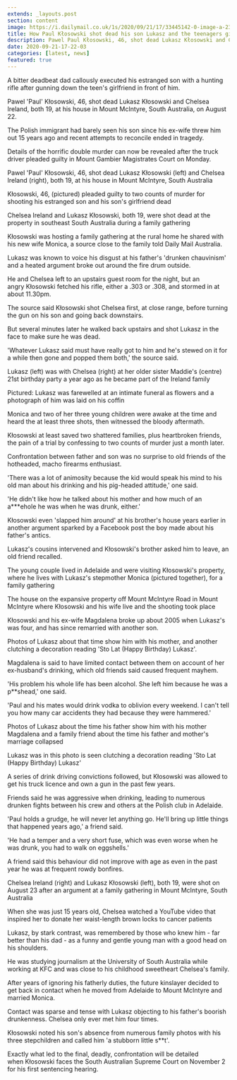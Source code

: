 ```yaml
---
extends: _layouts.post
section: content
image: https://i.dailymail.co.uk/1s/2020/09/21/17/33445142-0-image-a-23_1600704192976.jpg 
title: How Paul Kłosowski shot dead his son Lukasz and the teenagers girlfriend Chelsea Ireland 
description: Pawel Paul Kłosowski, 46, shot dead Lukasz Kłosowski and Chelsea Ireland, both 19, at his house in Mount McIntyre, South Australia, on August 22 after an argument at a family gathering. 
date: 2020-09-21-17-22-03 
categories: [latest, news] 
featured: true 
--- 
```

A bitter deadbeat dad callously executed his estranged son with a hunting rifle after gunning down the teen's girlfriend in front of him.

Pawel 'Paul' Kłosowski, 46, shot dead Lukasz Kłosowski and Chelsea Ireland, both 19, at his house in Mount McIntyre, South Australia, on August 22.

The Polish immigrant had barely seen his son since his ex-wife threw him out 15 years ago and recent attempts to reconcile ended in tragedy.

Details of the horrific double murder can now be revealed after the truck driver pleaded guilty in Mount Gambier Magistrates Court on Monday.

Pawel 'Paul' Kłosowski, 46, shot dead Lukasz Kłosowski (left) and Chelsea Ireland (right), both 19, at his house in Mount McIntyre, South Australia

Kłosowski, 46, (pictured) pleaded guilty to two counts of murder for shooting his estranged son and his son's girlfriend dead

Chelsea Ireland and Lukasz Kłosowski, both 19, were shot dead at the property in southeast South Australia during a family gathering

Kłosowski was hosting a family gathering at the rural home he shared with his new wife Monica, a source close to the family told Daily Mail Australia.

Lukasz was known to voice his disgust at his father's 'drunken chauvinism' and a heated argument broke out around the fire drum outside.

He and Chelsea left to an upstairs guest room for the night, but an angry Kłosowski fetched his rifle, either a .303 or .308, and stormed in at about 11.30pm.

The source said Kłosowski shot Chelsea first, at close range, before turning the gun on his son and going back downstairs.

But several minutes later he walked back upstairs and shot Lukasz in the face to make sure he was dead.

'Whatever Lukasz said must have really got to him and he's stewed on it for a while then gone and popped them both,' the source said.

Lukasz (left) was with Chelsea (right) at her older sister Maddie's (centre) 21st birthday party a year ago as he became part of the Ireland family

Pictured: Lukasz was farewelled at an intimate funeral as flowers and a photograph of him was laid on his coffin

Monica and two of her three young children were awake at the time and heard the at least three shots, then witnessed the bloody aftermath.

Kłosowski at least saved two shattered families, plus heartbroken friends, the pain of a trial by confessing to two counts of murder just a month later.

Confrontation between father and son was no surprise to old friends of the hotheaded, macho firearms enthusiast.

'There was a lot of animosity because the kid would speak his mind to his old man about his drinking and his pig-headed attitude,' one said.

'He didn't like how he talked about his mother and how much of an a***ehole he was when he was drunk, either.'

Kłosowski even 'slapped him around' at his brother's house years earlier in another argument sparked by a Facebook post the boy made about his father's antics.

Lukasz's cousins intervened and Kłosowski's brother asked him to leave, an old friend recalled.

The young couple lived in Adelaide and were visiting Kłosowski's property, where he lives with Lukasz's stepmother Monica (pictured together), for a family gathering

The house on the expansive property off Mount McIntyre Road in Mount McIntyre where Kłosowski and his wife live and the shooting took place

Kłosowski and his ex-wife Magdalena broke up about 2005 when Lukasz's was four, and has since remarried with another son.

Photos of Lukasz about that time show him with his mother, and another clutching a decoration reading 'Sto Lat (Happy Birthday) Lukasz'.

Magdalena is said to have limited contact between them on account of her ex-husband's drinking, which old friends said caused frequent mayhem.

'His problem his whole life has been alcohol. She left him because he was a p**shead,' one said.

'Paul and his mates would drink vodka to oblivion every weekend. I can't tell you how many car accidents they had because they were hammered.'

Photos of Lukasz about the time his father show him with his mother Magdalena and a family friend about the time his father and mother's marriage collapsed

Lukasz was in this photo is seen clutching a decoration reading 'Sto Lat (Happy Birthday) Lukasz'

A series of drink driving convictions followed, but Kłosowski was allowed to get his truck licence and own a gun in the past few years.

Friends said he was aggressive when drinking, leading to numerous drunken fights between his crew and others at the Polish club in Adelaide.

'Paul holds a grudge, he will never let anything go. He'll bring up little things that happened years ago,' a friend said.

'He had a temper and a very short fuse, which was even worse when he was drunk, you had to walk on eggshells.'

A friend said this behaviour did not improve with age as even in the past year he was at frequent rowdy bonfires.

Chelsea Ireland (right) and Lukasz Kłosowski (left), both 19, were shot on August 23 after an argument at a family gathering in Mount McIntyre, South Australia

When she was just 15 years old, Chelsea watched a YouTube video that inspired her to donate her waist-length brown locks to cancer patients

Lukasz, by stark contrast, was remembered by those who knew him - far better than his dad - as a funny and gentle young man with a good head on his shoulders.

He was studying journalism at the University of South Australia while working at KFC and was close to his childhood sweetheart Chelsea's family.

After years of ignoring his fatherly duties, the future kinslayer decided to get back in contact when he moved from Adelaide to Mount McIntyre and married Monica.

Contact was sparse and tense with Lukasz objecting to his father's boorish drunkenness. Chelsea only ever met him four times.

Kłosowski noted his son's absence from numerous family photos with his three stepchildren and called him 'a stubborn little s**t'.

Exactly what led to the final, deadly, confrontation will be detailed when Kłosowski faces the South Australian Supreme Court on November 2 for his first sentencing hearing.

